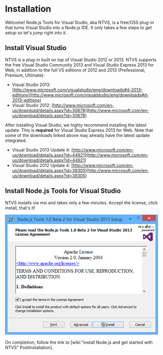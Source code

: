 Installation
============

Welcome! Node.js Tools for Visual Studio, aka NTVS, is a free/OSS plug-in that turns Visual Studio into a Node.js IDE. It only takes a few steps to get setup so let's jump right into it.

Install Visual Studio
---------------------
NTVS is a plug-in built on top of Visual Studio 2012 or 2013. NTVS supports the free Visual Studio Community 2013 and Visual Studio Express 2013 for Web, in addition to the full VS editions of 2012 and 2013 (Professional, Premium, Ultimate):

* Visual Studio 2013: [http://www.microsoft.com/visualstudio/eng/downloads#d-2013-editions](http://www.microsoft.com/visualstudio/eng/downloads#d-2013-editions)
* Visual Studio 2012: [http://www.microsoft.com/en-us/download/details.aspx?id=30678](http://www.microsoft.com/en-us/download/details.aspx?id=30678)

After installing Visual Studio, we highly recommend installing the latest update. This is **required** for Visual Studio Express 2013 for Web. Note that some of the downloads linked above may already have the latest update integrated.

* Visual Studio 2013 Update 4: [http://www.microsoft.com/en-us/download/details.aspx?id=44921](http://www.microsoft.com/en-us/download/details.aspx?id=44921)
* Visual Studio 2012 Update 4: [http://www.microsoft.com/en-us/download/details.aspx?id=39305](http://www.microsoft.com/en-us/download/details.aspx?id=39305)

Install Node.js Tools for Visual Studio
---------------------------------------
NTVS installs via msi and takes only a few minutes. Accept the license, click install, that's it!

![MSI](Images\InstallationMSI.png)

On completion, follow the link to [wiki:"install Node.js and get started with NTVS" PostInstallation].
